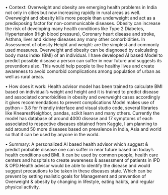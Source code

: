 •	Context: 
Overweight and obesity are emerging health problems in India not only in cities but now increasing rapidly in rural areas as well. 
Overweight and obesity kills more people than underweight and act as a predisposing factor for non-communicable diseases. 
Obesity can increase the risk of developing many health conditions like Type 2 Diabetes, Hypertension (High blood pressure), Coronary heart disease and stroke, Asthma, liver and kidney diseases any many other comorbidities.
In Assessment of obesity Height and weight: are the simplest and commonly used measures. Overweight and obesity can be diagnosed by calculating body mass index (BMI) of an individual. I have developed AI based Model to predict possible disease a person can suffer in near future and suggests its preventions also.
This would help people to live healthy lives and create awareness to avoid comorbid complications among population of urban as well as rural areas.

•	How does it work: 
Health advisor model has been trained to calculate BMI based on individual’s weight and height and it is trained to predict disease and associated comorbidities in obesity and overweight cases accordingly it gives recommendations to prevent complications
Model makes use of python – 3.8 for friendly interface and visual studio code, several libraries like KnearestNeighbor, pandas, scikit learn and many others.
Currently the model has database of around 4000 disease and 17 symptoms of each associated to respective diseases obtained from Kaggle, I am planning to add around 50 more diseases based on prevalence in India, Asia and world so that it can be used by anyone in the world. 

•	Summary: 
A personalized AI based health advisor which suggest & predict probable disease one can suffer in near future based on today’s health conditions and BMI. 
It can be used by common people, health care centers and hospitals to create awareness & assessment of patients in IPD & OPD.Health advisor would be able to identify the disease and would suggest precautions to be taken in these diseases state.
Which can be prevent by setting realistic goals for Management and prevention of Overweight & obesity by changing in lifestyle, eating habits, and regular physical activity.

